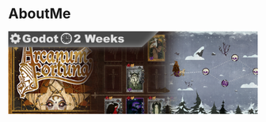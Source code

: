 # AboutMe

![bla](https://github.com/LumiToad/LumiToad/blob/main/img/banner/github_arcanum_banner.png)
